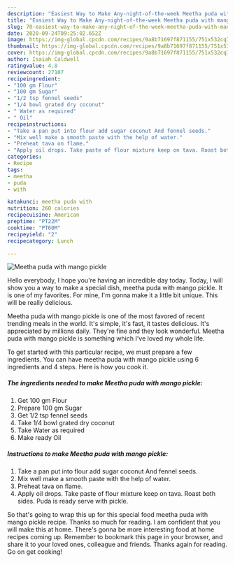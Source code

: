 ```yaml
---
description: "Easiest Way to Make Any-night-of-the-week Meetha puda with mango pickle"
title: "Easiest Way to Make Any-night-of-the-week Meetha puda with mango pickle"
slug: 70-easiest-way-to-make-any-night-of-the-week-meetha-puda-with-mango-pickle
date: 2020-09-24T09:25:02.652Z
image: https://img-global.cpcdn.com/recipes/9a8b71697f871155/751x532cq70/meetha-puda-with-mango-pickle-recipe-main-photo.jpg
thumbnail: https://img-global.cpcdn.com/recipes/9a8b71697f871155/751x532cq70/meetha-puda-with-mango-pickle-recipe-main-photo.jpg
cover: https://img-global.cpcdn.com/recipes/9a8b71697f871155/751x532cq70/meetha-puda-with-mango-pickle-recipe-main-photo.jpg
author: Isaiah Caldwell
ratingvalue: 4.8
reviewcount: 27107
recipeingredient:
- "100 gm Flour"
- "100 gm Sugar"
- "1/2 tsp fennel seeds"
- "1/4 bowl grated dry coconut"
- " Water as required"
- " Oil"
recipeinstructions:
- "Take a pan put into flour add sugar coconut And fennel seeds."
- "Mix well make a smooth paste with the help of water."
- "Preheat tava on flame."
- "Apply oil drops. Take paste of flour mixture keep on tava. Roast both sides. Puda is ready serve with pickle."
categories:
- Recipe
tags:
- meetha
- puda
- with

katakunci: meetha puda with 
nutrition: 260 calories
recipecuisine: American
preptime: "PT22M"
cooktime: "PT60M"
recipeyield: "2"
recipecategory: Lunch

---
```



![Meetha puda with mango pickle](https://img-global.cpcdn.com/recipes/9a8b71697f871155/751x532cq70/meetha-puda-with-mango-pickle-recipe-main-photo.jpg)

Hello everybody, I hope you're having an incredible day today. Today, I will show you a way to make a special dish, meetha puda with mango pickle. It is one of my favorites. For mine, I'm gonna make it a little bit unique. This will be really delicious.



Meetha puda with mango pickle is one of the most favored of recent trending meals in the world. It's simple, it's fast, it tastes delicious. It's appreciated by millions daily. They're fine and they look wonderful. Meetha puda with mango pickle is something which I've loved my whole life.


To get started with this particular recipe, we must prepare a few ingredients. You can have meetha puda with mango pickle using 6 ingredients and 4 steps. Here is how you cook it.

<!--inarticleads1-->

##### The ingredients needed to make Meetha puda with mango pickle:

1. Get 100 gm Flour
1. Prepare 100 gm Sugar
1. Get 1/2 tsp fennel seeds
1. Take 1/4 bowl grated dry coconut
1. Take  Water as required
1. Make ready  Oil




<!--inarticleads2-->

##### Instructions to make Meetha puda with mango pickle:

1. Take a pan put into flour add sugar coconut And fennel seeds.
1. Mix well make a smooth paste with the help of water.
1. Preheat tava on flame.
1. Apply oil drops. Take paste of flour mixture keep on tava. Roast both sides. Puda is ready serve with pickle.




So that's going to wrap this up for this special food meetha puda with mango pickle recipe. Thanks so much for reading. I am confident that you will make this at home. There's gonna be more interesting food at home recipes coming up. Remember to bookmark this page in your browser, and share it to your loved ones, colleague and friends. Thanks again for reading. Go on get cooking!
